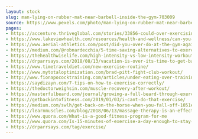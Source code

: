 ```yaml
---
layout: stock
slug: man-lying-on-rubber-mat-near-barbell-inside-the-gym-703009
source: https://www.pexels.com/photo/man-lying-on-rubber-mat-near-barbell-inside-the-gym-703009/
pages:
- https://accenture.thriveglobal.com/stories/33856-could-over-exercising-be-affecting-your-mental-health
- https://www.lakeviewhealth.com/resources/health-and-wellness/can-you-become-addicted-to-exercise/
- https://www.aerial-athletics.com/post/did-you-over-do-at-the-gym-again
- https://medium.com/@robnardecchia/5-time-saving-alternatives-to-exercising-a6a56a5e84e
- https://thehealthwiselife.com/high-intensity-vs-low-intensity-workouts-3d2855fe0b23
- https://drparrsays.com/2018/08/13/vacation-is-over-its-time-to-get-back-to-the-gym/
- https://www.timetraveldiet.com/new-exercise-routine/
- https://www.mytotaloptimization.com/brad-pitt-fight-club-workout/
- http://www.fionapococktraining.com/articles/under-eating-over-training-part1
- https://saydizayn.com/7-tips-on-how-to-exercise-correctly/
- https://thedoctorweighsin.com/muscle-recovery-after-workout/
- https://masterfulbeard.com/journal/growing-a-full-beard-through-exercise
- https://getbackintofitness.com/2019/01/03/i-cant-do-that-exercise/
- https://medium.com/swlh/get-back-on-the-horse-when-you-fall-off-1051e50f7358
- https://learnmuscles.com/blog/2018/06/13/massage-therapy-is-an-effective-post-exercise-recovery-technique-to-reduce-doms/
- https://www.quora.com/What-is-a-good-fitness-program-for-me
- https://www.quora.com/Is-15-minutes-of-exercise-a-day-enough-to-stay-healthy
- https://drparrsays.com/tag/exercise/
---
```

